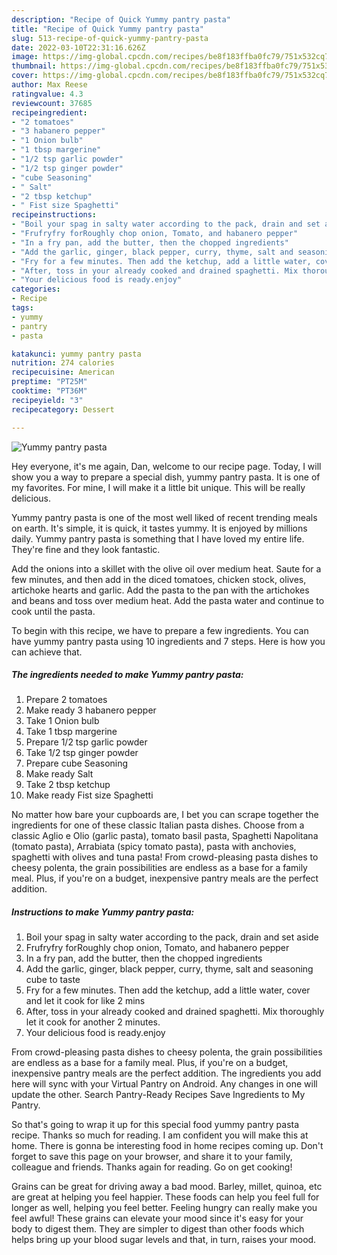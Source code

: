 ```yaml
---
description: "Recipe of Quick Yummy pantry pasta"
title: "Recipe of Quick Yummy pantry pasta"
slug: 513-recipe-of-quick-yummy-pantry-pasta
date: 2022-03-10T22:31:16.626Z
image: https://img-global.cpcdn.com/recipes/be8f183ffba0fc79/751x532cq70/yummy-pantry-pasta-recipe-main-photo.jpg
thumbnail: https://img-global.cpcdn.com/recipes/be8f183ffba0fc79/751x532cq70/yummy-pantry-pasta-recipe-main-photo.jpg
cover: https://img-global.cpcdn.com/recipes/be8f183ffba0fc79/751x532cq70/yummy-pantry-pasta-recipe-main-photo.jpg
author: Max Reese
ratingvalue: 4.3
reviewcount: 37685
recipeingredient:
- "2 tomatoes"
- "3 habanero pepper"
- "1 Onion bulb"
- "1 tbsp margerine"
- "1/2 tsp garlic powder"
- "1/2 tsp ginger powder"
- "cube Seasoning"
- " Salt"
- "2 tbsp ketchup"
- " Fist size Spaghetti"
recipeinstructions:
- "Boil your spag in salty water according to the pack, drain and set aside"
- "Frufryfry forRoughly chop onion, Tomato, and habanero pepper"
- "In a fry pan, add the butter, then the chopped ingredients"
- "Add the garlic, ginger, black pepper, curry, thyme, salt and seasoning cube to taste"
- "Fry for a few minutes. Then add the ketchup, add a little water, cover and let it cook for like 2 mins"
- "After, toss in your already cooked and drained spaghetti. Mix thoroughly let it cook for another 2 minutes."
- "Your delicious food is ready.enjoy"
categories:
- Recipe
tags:
- yummy
- pantry
- pasta

katakunci: yummy pantry pasta 
nutrition: 274 calories
recipecuisine: American
preptime: "PT25M"
cooktime: "PT36M"
recipeyield: "3"
recipecategory: Dessert

---
```



![Yummy pantry pasta](https://img-global.cpcdn.com/recipes/be8f183ffba0fc79/751x532cq70/yummy-pantry-pasta-recipe-main-photo.jpg)

Hey everyone, it's me again, Dan, welcome to our recipe page. Today, I will show you a way to prepare a special dish, yummy pantry pasta. It is one of my favorites. For mine, I will make it a little bit unique. This will be really delicious.

Yummy pantry pasta is one of the most well liked of recent trending meals on earth. It's simple, it is quick, it tastes yummy. It is enjoyed by millions daily. Yummy pantry pasta is something that I have loved my entire life. They're fine and they look fantastic.

Add the onions into a skillet with the olive oil over medium heat. Saute for a few minutes, and then add in the diced tomatoes, chicken stock, olives, artichoke hearts and garlic. Add the pasta to the pan with the artichokes and beans and toss over medium heat. Add the pasta water and continue to cook until the pasta.


To begin with this recipe, we have to prepare a few ingredients. You can have yummy pantry pasta using 10 ingredients and 7 steps. Here is how you can achieve that.

<!--inarticleads1-->

##### The ingredients needed to make Yummy pantry pasta:

1. Prepare 2 tomatoes
1. Make ready 3 habanero pepper
1. Take 1 Onion bulb
1. Take 1 tbsp margerine
1. Prepare 1/2 tsp garlic powder
1. Take 1/2 tsp ginger powder
1. Prepare cube Seasoning
1. Make ready  Salt
1. Take 2 tbsp ketchup
1. Make ready  Fist size Spaghetti


No matter how bare your cupboards are, I bet you can scrape together the ingredients for one of these classic Italian pasta dishes. Choose from a classic Aglio e Olio (garlic pasta), tomato basil pasta, Spaghetti Napolitana (tomato pasta), Arrabiata (spicy tomato pasta), pasta with anchovies, spaghetti with olives and tuna pasta! From crowd-pleasing pasta dishes to cheesy polenta, the grain possibilities are endless as a base for a family meal. Plus, if you&#39;re on a budget, inexpensive pantry meals are the perfect addition. 

<!--inarticleads2-->

##### Instructions to make Yummy pantry pasta:

1. Boil your spag in salty water according to the pack, drain and set aside
1. Frufryfry forRoughly chop onion, Tomato, and habanero pepper
1. In a fry pan, add the butter, then the chopped ingredients
1. Add the garlic, ginger, black pepper, curry, thyme, salt and seasoning cube to taste
1. Fry for a few minutes. Then add the ketchup, add a little water, cover and let it cook for like 2 mins
1. After, toss in your already cooked and drained spaghetti. Mix thoroughly let it cook for another 2 minutes.
1. Your delicious food is ready.enjoy


From crowd-pleasing pasta dishes to cheesy polenta, the grain possibilities are endless as a base for a family meal. Plus, if you&#39;re on a budget, inexpensive pantry meals are the perfect addition. The ingredients you add here will sync with your Virtual Pantry on Android. Any changes in one will update the other. Search Pantry-Ready Recipes Save Ingredients to My Pantry. 

So that's going to wrap it up for this special food yummy pantry pasta recipe. Thanks so much for reading. I am confident you will make this at home. There is gonna be interesting food in home recipes coming up. Don't forget to save this page on your browser, and share it to your family, colleague and friends. Thanks again for reading. Go on get cooking!

Grains can be great for driving away a bad mood. Barley, millet, quinoa, etc are great at helping you feel happier. These foods can help you feel full for longer as well, helping you feel better. Feeling hungry can really make you feel awful! These grains can elevate your mood since it's easy for your body to digest them. They are simpler to digest than other foods which helps bring up your blood sugar levels and that, in turn, raises your mood.
